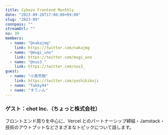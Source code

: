 ```yaml
---
title: Cybozu Frontend Monthly
date: "2023-09-26T17:00:00+09:00"
slug: "2023-09"
connpass: ""
streamUrl: ""
no: 39
members:
  - name: "@nakajmg"
    link: https://twitter.com/nakajmg
  - name: "@mugi_uno"
    link: https://twitter.com/mugi_uno
  - name: "@nus3_"
    link: https://twitter.com/nus3_
guest:
  - name: "小島芳樹"
    link: https://twitter.com/yoshikikoji
  - name: "Takky94"
  - name: "すてぃん"
---
```


### ゲスト：chot Inc.（ちょっと株式会社）

フロントエンド周りを中心に、Vercel とのパートナーシップ締結・Jamstack・技術のアウトプットなどさまざまなトピックについて話します。
